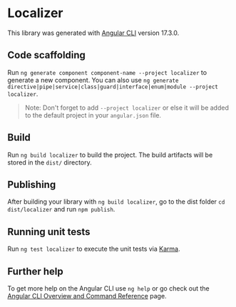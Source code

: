 # Localizer

This library was generated with [Angular CLI](https://github.com/angular/angular-cli) version 17.3.0.

## Code scaffolding

Run `ng generate component component-name --project localizer` to generate a new component. You can also use `ng generate directive|pipe|service|class|guard|interface|enum|module --project localizer`.
> Note: Don't forget to add `--project localizer` or else it will be added to the default project in your `angular.json` file. 

## Build

Run `ng build localizer` to build the project. The build artifacts will be stored in the `dist/` directory.

## Publishing

After building your library with `ng build localizer`, go to the dist folder `cd dist/localizer` and run `npm publish`.

## Running unit tests

Run `ng test localizer` to execute the unit tests via [Karma](https://karma-runner.github.io).

## Further help

To get more help on the Angular CLI use `ng help` or go check out the [Angular CLI Overview and Command Reference](https://angular.io/cli) page.

